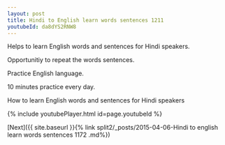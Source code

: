 ```yaml
---
layout: post
title: Hindi to English learn words sentences 1211 
youtubeId: da8dYS2RNW8
---
```

 
 
Helps to learn English words and sentences for Hindi speakers.

Opportunitiy to repeat the words sentences. 

Practice English language. 
 
10 minutes practice every day. 
 
How to learn English words and sentences for Hindi speakers 
 
{% include youtubePlayer.html id=page.youtubeId %}
 
 
[Next]({{ site.baseurl }}{% link  split2/_posts/2015-04-06-Hindi to english learn words sentences 1172 .md%})
 

